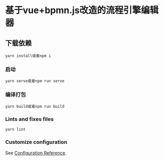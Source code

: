 # 基于vue+bpmn.js改造的流程引擎编辑器

## 下载依赖
```
yarn install或者npm i
```

### 启动
```
yarn serve或者npm run serve
```

### 编译打包
```
yarn build或者npm run build
```

### Lints and fixes files
```
yarn lint
```

### Customize configuration
See [Configuration Reference](https://cli.vuejs.org/config/).

